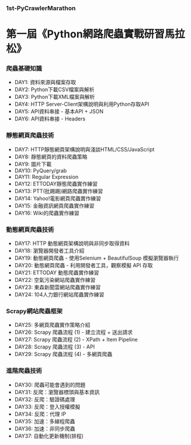 ### 1st-PyCrawlerMarathon
# 第一屆《Python網路爬蟲實戰研習馬拉松》
### 爬蟲基礎知識
*  DAY1: 資料來源與檔案存取
*  DAY2: Python下載CSV檔案與解析
*  DAY3: Python下載XML檔案與解析
*  DAY4: HTTP Server-Client架構說明與利用Python存取API
*  DAY5: API資料串接 - 基本API + JSON
*  DAY6: API資料串接 - Headers
### 靜態網頁爬蟲技術
*  DAY7: HTTP靜態網頁架構說明與淺談HTML/CSS/JavaScript
*  DAY8: 靜態網頁的資料爬蟲策略
*  DAY9: 圖片下載
* DAY10: PyQuery/grab
* DAY11: Regular Expression
* DAY12: ETTODAY靜態爬蟲實作練習
* DAY13: PTT(批踢踢)網路爬蟲實作練習
* DAY14: Yahoo!電影網頁爬蟲實作練習
* DAY15: 金融資訊網頁爬蟲實作練習
* DAY16: Wiki的爬蟲實作練習
### 動態網頁爬蟲技術
* DAY17: HTTP 動態網頁架構說明與非同步取得資料
* DAY18: 瀏覽器開發者工具介紹
* DAY19: 動態網頁爬蟲 - 使用Selenium + BeautifulSoup 模擬瀏覽器執行
* DAY20: 動態網頁爬蟲 - 利用開發者工具，觀察模擬 API 存取
* DAY21: ETTODAY 動態爬蟲實作練習
* DAY22: 空氣污染網站爬蟲實作練習
* DAY23: 東森新聞雲網站爬蟲實作練習
* DAY24: 104人力銀行網站爬蟲實作練習
### Scrapy網站爬蟲框架
* DAY25: 多網頁爬蟲實作策略介紹
* DAY26: Scrapy 爬蟲流程 (1) - 建立流程 + 送出請求
* DAY27: Scrapy 爬蟲流程 (2) - XPath + Item Pipeline
* DAY28: Scrapy 爬蟲流程 (3) - API
* DAY29: Scrapy 爬蟲流程 (4) - 多網頁爬蟲
### 進階爬蟲技術
* DAY30: 爬蟲可能會遇到的問題
* DAY31: 反爬：瀏覽器標頭與基本資訊
* DAY32: 反爬：驗證碼處理
* DAY33: 反爬：登入授權模擬
* DAY34: 反爬：代理 IP
* DAY35: 加速：多線程爬蟲
* DAY36: 加速：非同步爬蟲
* DAY37: 自動化更新機制(排程)
